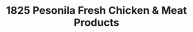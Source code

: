 ---
title: "1825 Pesonila Fresh Chicken & Meat Products"
url: /san-pedro/1825-pesonila-fresh-chicken-and-meat-products/
shop: butcher
---